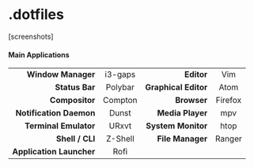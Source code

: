 # .dotfiles

[screenshots]

#### Main Applications

|                          |         |                      |         |
|-------------------------:|:-------:|---------------------:|:-------:|
| **Window Manager**       | i3-gaps | **Editor**           | Vim     |
| **Status Bar**           | Polybar | **Graphical Editor** | Atom    |
| **Compositor**           | Compton | **Browser**          | Firefox |
| **Notification Daemon**  | Dunst   | **Media Player**     | mpv     |
| **Terminal Emulator**    | URxvt   | **System Monitor**   | htop    |
| **Shell / CLI**          | Z-Shell | **File Manager**     | Ranger  |
| **Application Launcher** | Rofi    | []()                 | []()    |
